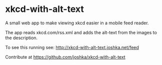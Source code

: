 # xkcd-with-alt-text

A small web app to make viewing xkcd easier in a mobile feed reader.

The app reads xkcd.com/rss.xml and adds the alt-text from the images to the description.

To see this running see: <http://xkcd-with-alt-text.joshka.net/feed>

Contribute at <https://github.com/joshka/xkcd-with-alt-text>

